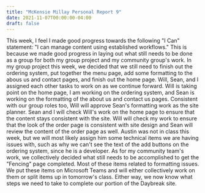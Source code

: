 ```yaml
---
title: "McKensie Millay Personal Report 9"
date: 2021-11-07T00:00:00-04:00
draft: false
---
```


This week, I feel I made good progress towards the following "I Can" statement: "I can manage content using established workflows." This is because we made good 
progress in laying out what still needs to be done as a group for both my group project and my community group's work. In my group project this week, we decided that 
we still need to finish out the ordering system, put together the menu page, add some formatting to the abous us and contact pages, and finish out the home page. Will, 
Sean, and I assigned each other tasks to work on as we continue forward. Will is taking point on the home page, I am working on the ordering system, and Sean is working
on the formatting of the about us and contact us pages. Consistent with our group roles too, Will will approve Sean's formatting work as the site planner. Sean and I 
will check Will's work on the home page to ensure that the content stays consistent with the site. Will will check my work to ensure that the look of the order page
is consistent with site design and Sean will review the content of the order page as well. Austin was not in class this week, but we will most likely assign him some
technical items we are having issues with, such as why we can't see the text of the add buttons on the ordering system, since he is a developer. As for my community team's work, 
we collectively decided what still needs to be accomplished to get the "Fencing" page completed. Most of these items related to formatting issues. We put these items 
on Microsoft Teams and will either collectively work on them or split items up in tomorrow's class. Either way, we now know what steps we need to take to complete 
our portion of the Daybreak site. 

